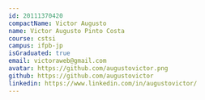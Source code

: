 ```yaml
---
id: 20111370420
compactName: Victor Augusto
name: Victor Augusto Pinto Costa
course: cstsi
campus: ifpb-jp
isGraduated: true
email: victoraweb@gmail.com
avatar: https://github.com/augustovictor.png
github: https://github.com/augustovictor
linkedin: https://www.linkedin.com/in/augustovictor/
---
```


